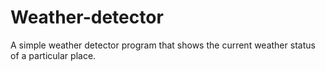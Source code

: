 # Weather-detector
A simple weather detector program that shows the current weather status of a particular place.
